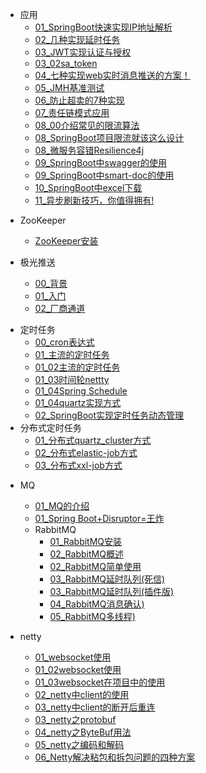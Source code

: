 
  - 应用
    - [01_SpringBoot快速实现IP地址解析](应用/normal/01_SpringBoot快速实现IP地址解析.md)
    - [02_几种实现延时任务](应用/normal/01几种实现延时任务.md)
    - [03_JWT实现认证与授权](应用/normal/01JWT_token.md)
    - [03_02sa_token](应用/normal/03_02sa_token.md)
    - [04_七种实现web实时消息推送的方案！](应用/normal/04_七种实现web实时消息推送的方案.md)
    - [05_JMH基准测试](应用/normal/05_JMH基准测试.md)
    - [06_防止超卖的7种实现](应用/normal/06_防止超卖的7种实现.md)
    - [07_责任链模式应用](应用/normal/07_责任链模式应用.md)
    - [08_00介绍常见的限流算法](应用/normal/08_00介绍常见的限流算法.md)
    - [08_SpringBoot项目限流就该这么设计](应用/normal/08_SpringBoot项目限流就该这么设计.md)
    - [08_微服务容错Resilience4j](应用/normal/08_微服务容错Resilience4j.md)
    - [09_SpringBoot中swagger的使用](应用/normal/09_SpringBoot中swagger的使用.md)
    - [09_SpringBoot中smart-doc的使用](应用/normal/09_SpringBoot中smart-doc的使用.md)
    - [10_SpringBoot中excel下载](应用/normal/10_SpringBoot中excel下载.md)
    - [11_异步刷新技巧，你值得拥有!](应用/normal/11_异步刷新技巧，你值得拥有.md)

  [comment]: <> "ZooKeeper"
  - ZooKeeper 
    - [ZooKeeper安装](应用/zookeeper/01_ZooKeeper安装.md)

  - 极光推送
    - [00_背景](应用/push/00_背景.md) 
    - [01_入门](应用/push/01入门.md) 
    - [02_厂商通道](应用/push/02_厂商通道.md) 

  [comment]: <> "分布式定时任务"
- 定时任务
  - [00_cron表达式](应用/定时任务/cron表达式.md)
  - [01_主流的定时任务](应用/定时任务/主流的分布式定时任务.md)
  - [01_02主流的定时任务](应用/定时任务/01_02主流的定时任务.md)
  - [01_03时间轮nettty](应用/定时任务/01_03主流的定时任务.md)
  - [01_04Spring Schedule](应用/定时任务/01_04SpringBoot定时任务.md)
  - [01_04quartz实现方式](应用/定时任务/01_04quartz实现方式.md)
  - [02_SpringBoot实现定时任务动态管理](应用/定时任务/SpringBoot实现定时任务动态管理.md)
- 分布式定时任务
  - [01_分布式quartz_cluster方式](应用/定时任务/分布式/01_分布式quartz_cluster方式.md)
  - [02_分布式elastic-job方式](应用/定时任务/分布式/02_分布式elastic-job方式.md)
  - [03_分布式xxl-job方式](应用/定时任务/分布式/03_分布式xxl-job方式.md)


[//]: # "java基础"
- MQ
  - [01_MQ的介绍](应用/mq/01MQ的介绍.md)
  - [01_Spring Boot+Disruptor=王炸](应用/mq/02Disruptor.md)
  - RabbitMQ
    - [01_RabbitMQ安装](应用/mq/RabbitMQ/01_RabbitMQ安装.md)
    - [02_RabbitMQ概述](应用/mq/RabbitMQ/02_RabbitMQ概述.md)
    - [02_RabbitMQ简单使用](应用/mq/RabbitMQ/02_RabbitMQ简单使用.md)
    - [03_RabbitMQ延时队列(死信)](应用/mq/RabbitMQ/03_RabbitMQ延时队列(死信).md)
    - [03_RabbitMQ延时队列(插件版)](应用/mq/RabbitMQ/03_RabbitMQ延时队列(插件版).md)
    - [04_RabbitMQ消息确认)](应用/mq/RabbitMQ/04_RabbitMQ消息确认.md)
    - [05_RabbitMQ多线程)](应用/mq/RabbitMQ/05_RabbitMQ多线程.md)


- netty
  - [01_websocket使用](应用/netty/webSocket.md)
  - [01_02websocket使用](应用/netty/websocket2.md)
  - [01_03websocket在项目中的使用](应用/netty/01_03websocket在项目中的使用.md)
  - [02_netty中client的使用](应用/netty/netty_client.md)
  - [03_netty中client的断开后重连](应用/netty/netty_client2.md)
  - [03_netty之protobuf](应用/netty/03_netty之protobuf.md)
  - [04_netty之ByteBuf用法](应用/netty/04ByteBuf用法.md)
  - [05_netty之编码和解码](应用/netty/05_netty之编码和解码.md)
  - [06_Netty解决粘包和拆包问题的四种方案](应用/netty/06_Netty解决粘包和拆包问题的四种方案.md)